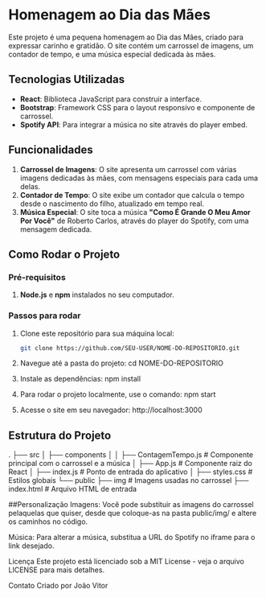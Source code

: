 # Homenagem ao Dia das Mães

Este projeto é uma pequena homenagem ao Dia das Mães, criado para expressar carinho e gratidão. O site contém um carrossel de imagens, um contador de tempo, e uma música especial dedicada às mães.

## Tecnologias Utilizadas

- **React**: Biblioteca JavaScript para construir a interface.
- **Bootstrap**: Framework CSS para o layout responsivo e componente de carrossel.
- **Spotify API**: Para integrar a música no site através do player embed.

## Funcionalidades

1. **Carrossel de Imagens**: O site apresenta um carrossel com várias imagens dedicadas às mães, com mensagens especiais para cada uma delas.
2. **Contador de Tempo**: O site exibe um contador que calcula o tempo desde o nascimento do filho, atualizado em tempo real.
3. **Música Especial**: O site toca a música **"Como É Grande O Meu Amor Por Você"** de Roberto Carlos, através do player do Spotify, com uma mensagem dedicada.

## Como Rodar o Projeto

### Pré-requisitos

1. **Node.js** e **npm** instalados no seu computador.

### Passos para rodar

1. Clone este repositório para sua máquina local:
   ```bash
   git clone https://github.com/SEU-USER/NOME-DO-REPOSITORIO.git
   
2. Navegue até a pasta do projeto:
   cd NOME-DO-REPOSITORIO

3. Instale as dependências:
   npm install

4. Para rodar o projeto localmente, use o comando:
   npm start
   
5. Acesse o site em seu navegador:
   http://localhost:3000

## Estrutura do Projeto

.
├── src
│   ├── components
│   │   ├── ContagemTempo.js        # Componente principal com o carrossel e a música
│   ├── App.js                      # Componente raiz do React
│   ├── index.js                    # Ponto de entrada do aplicativo
│   ├── styles.css                  # Estilos globais
└── public
    ├── img                         # Imagens usadas no carrossel
    ├── index.html                  # Arquivo HTML de entrada

##Personalização
Imagens: Você pode substituir as imagens do carrossel pelaquelas que quiser, desde que coloque-as na pasta public/img/ e altere os caminhos no código.

Música: Para alterar a música, substitua a URL do Spotify no iframe para o link desejado.

Licença
Este projeto está licenciado sob a MIT License - veja o arquivo LICENSE para mais detalhes.

Contato
Criado por João Vitor
